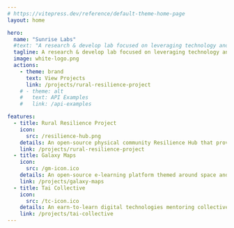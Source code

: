 ```yaml
---
# https://vitepress.dev/reference/default-theme-home-page
layout: home

hero:
  name: "Sunrise Labs"
  #text: "A research & develop lab focused on leveraging technology and innovation for social impact"
  tagline: A research & develop lab focused on leveraging technology and innovation for social impact
  image: white-logo.png
  actions:
    - theme: brand
      text: View Projects
      link: /projects/rural-resilience-project
    # - theme: alt
    #   text: API Examples
    #   link: /api-examples

features:
  - title: Rural Resilience Project
    icon: 
      src: /resilience-hub.png
    details: An open-source physical community Resilience Hub that provides basic essential infrastructure including shelter, solar power, satellite internet and communications.<br><br>Resilience Hubs have many applications for example teaching and learning during times of stability, and emergency response during times of emergnecy.
    link: /projects/rural-resilience-project
  - title: Galaxy Maps
    icon: 
      src: /gm-icon.ico
    details: An open-source e-learning platform themed around space and galaxies where courses take the shape of exploreable star constellations.
    link: /projects/galaxy-maps
  - title: Tai Collective
    icon: 
      src: /tc-icon.ico
    details: An earn-to-learn digital technologies mentoring collective
    link: /projects/tai-collective
---
```


